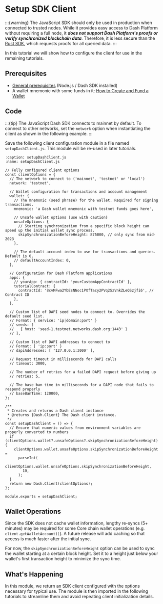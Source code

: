 # Setup SDK Client

:::{warning}
The JavaScript SDK should only be used in production when connected to trusted nodes. While it
provides easy access to Dash Platform without requiring a full node, it **_does not support Dash
Platform's proofs or verify synchronized blockchain data_**. Therefore, it is less secure than the
[Rust SDK](../sdk-rs/overview.md), which requests proofs for all queried data.
:::

In this tutorial we will show how to configure the client for use in the remaining tutorials.

## Prerequisites

- [General prerequisites](../tutorials/introduction.md#prerequisites) (Node.js / Dash SDK installed)
- A wallet mnemonic with some funds in it: [How to Create and Fund a
  Wallet](../tutorials/create-and-fund-a-wallet.md)

## Code

:::{tip}
The JavaScript Dash SDK connects to mainnet by default. To connect to other networks,
set the `network` option when instantiating the client as shown in the following example.
:::

Save the following client configuration module in a file named `setupDashClient.js`. This module
will be re-used in later tutorials.

```{code-block} javascript
:caption: setupDashClient.js
:name: setupDashClient.js

// Fully configured client options
const clientOptions = {
  // The network to connect to ('mainnet', 'testnet' or 'local')
  network: 'testnet',

  // Wallet configuration for transactions and account management
  wallet: {
    // The mnemonic (seed phrase) for the wallet. Required for signing transactions.
    mnemonic: 'a Dash wallet mnemonic with testnet funds goes here',

    // Unsafe wallet options (use with caution)
    unsafeOptions: {
      // Starting synchronization from a specific block height can speed up the initial wallet sync process.
      skipSynchronizationBeforeHeight: 875000, // only sync from mid-2023
    },

    // The default account index to use for transactions and queries. Default is 0.
    // defaultAccountIndex: 0,
  },

  // Configuration for Dash Platform applications
  apps: {
    // yourApp: { contractId: 'yourCustomAppContractId' },
    tutorialContract: {
      contractId: '8cvMFwa2YbEsNNoc1PXfTacy2PVq2SzVnkZLeQSzjfi6', // Contract ID
    },
  },

  // Custom list of DAPI seed nodes to connect to. Overrides the default seed list.
  // Format: { service: 'ip|domain:port' }
  // seeds: [
  //   { host: 'seed-1.testnet.networks.dash.org:1443' }
  // ],

  // Custom list of DAPI addresses to connect to
  // Format: [ 'ip:port' }
  // dapiAddresses: [ '127.0.0.1:3000' ],

  // Request timeout in milliseconds for DAPI calls
  // timeout: 3000,

  // The number of retries for a failed DAPI request before giving up
  // retries: 5,

  // The base ban time in milliseconds for a DAPI node that fails to respond properly
  // baseBanTime: 120000,
};

/**
 * Creates and returns a Dash client instance
 * @returns {Dash.Client} The Dash client instance.
 */
const setupDashClient = () => {
  // Ensure that numeric values from environment variables are properly converted to numbers
  if (clientOptions.wallet?.unsafeOptions?.skipSynchronizationBeforeHeight) {
    clientOptions.wallet.unsafeOptions.skipSynchronizationBeforeHeight =
      parseInt(
        clientOptions.wallet.unsafeOptions.skipSynchronizationBeforeHeight,
        10,
      );
  }
  return new Dash.Client(clientOptions);
};

module.exports = setupDashClient;
```

## Wallet Operations

Since the SDK does not cache wallet information, lengthy re-syncs (5+ minutes) may be required for some Core chain wallet operations (e.g. `client.getWalletAccount()`). A future release will add caching so that access is much faster after the initial sync.

For now, the `skipSynchronizationBeforeHeight` option can be used to sync the wallet starting at a
certain block height. Set it to a height just below your wallet's first transaction height to
minimize the sync time.

## What's Happening

In this module, we return an SDK client configured with the options necessary for typical use. The
module is then imported in the following tutorials to streamline them and avoid repeating client
initialization details.

